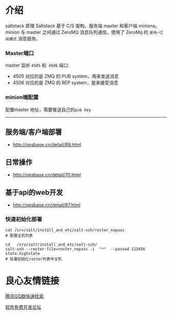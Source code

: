 # 介绍

saltstack 原理
Saltstack 基于 C/S 架构，服务端 master 和客户端 minions。minion 与 master 之间通过 ZeroMQ 消息队列通信，使用了 ZeroMq 的 `发布`-`订阅模式` 消息服务。


### Master端口
master 监听 `4505` 和` 4506` 端口:

- 4505 对应的是 ZMQ 的 PUB system，用来发送消息
- 4506 对应的是 ZMQ 的 REP system，是来接受消息

### minion端配置
配置master 地址，需要推送自己的`pub key`



----

## 服务端/客户端部署

- [http://opsbase.cn/detail/89.html ](http://opsbase.cn/detail/89.html "部署实践") 

## 日常操作
- [http://opsbase.cn/detail/70.html ](http://opsbase.cn/detail/70.html "日常操作")   

## 基于api的web开发

- [http://opsbase.cn/detail/87.html ](http://opsbase.cn/detail/87.html "salt-api")


### 快速初始化部署
```
cat /srv/salt/install_and_etc/salt-ssh/roster_nopass
# 配置主机列表

cd   /srv/salt/install_and_etc/salt-ssh/
salt-ssh --roster-file=roster_nopass -i  "*"  --passwd 123456  state.highstate
# 批量初始化roster列表中主机
```





 # 良心友情链接

[腾讯QQ群快速检索](http://u.720life.cn/s/8cf73f7c)

[软件免费开发论坛](http://u.720life.cn/s/bbb01dc0)